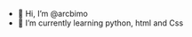 - 👋 Hi, I’m @arcbimo
- 🌱 I’m currently learning python, html and Css

<!---
arcbimo/arcbimo is a ✨ special ✨ repository because its `README.md` (this file) appears on your GitHub profile.
You can click the Preview link to take a look at your changes.
--->
